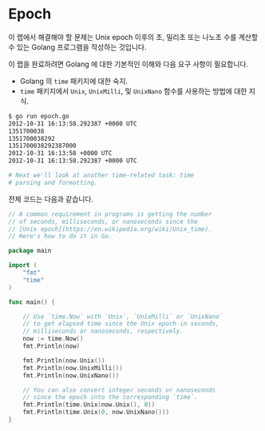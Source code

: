 # Epoch

이 랩에서 해결해야 할 문제는 Unix epoch 이후의 초, 밀리초 또는 나노초 수를 계산할 수 있는 Golang 프로그램을 작성하는 것입니다.

이 랩을 완료하려면 Golang 에 대한 기본적인 이해와 다음 요구 사항이 필요합니다.

- Golang 의 `time` 패키지에 대한 숙지.
- `time` 패키지에서 `Unix`, `UnixMilli`, 및 `UnixNano` 함수를 사용하는 방법에 대한 지식.

```sh
$ go run epoch.go
2012-10-31 16:13:58.292387 +0000 UTC
1351700038
1351700038292
1351700038292387000
2012-10-31 16:13:58 +0000 UTC
2012-10-31 16:13:58.292387 +0000 UTC

# Next we'll look at another time-related task: time
# parsing and formatting.
```

전체 코드는 다음과 같습니다.

```go
// A common requirement in programs is getting the number
// of seconds, milliseconds, or nanoseconds since the
// [Unix epoch](https://en.wikipedia.org/wiki/Unix_time).
// Here's how to do it in Go.

package main

import (
	"fmt"
	"time"
)

func main() {

	// Use `time.Now` with `Unix`, `UnixMilli` or `UnixNano`
	// to get elapsed time since the Unix epoch in seconds,
	// milliseconds or nanoseconds, respectively.
	now := time.Now()
	fmt.Println(now)

	fmt.Println(now.Unix())
	fmt.Println(now.UnixMilli())
	fmt.Println(now.UnixNano())

	// You can also convert integer seconds or nanoseconds
	// since the epoch into the corresponding `time`.
	fmt.Println(time.Unix(now.Unix(), 0))
	fmt.Println(time.Unix(0, now.UnixNano()))
}
```
